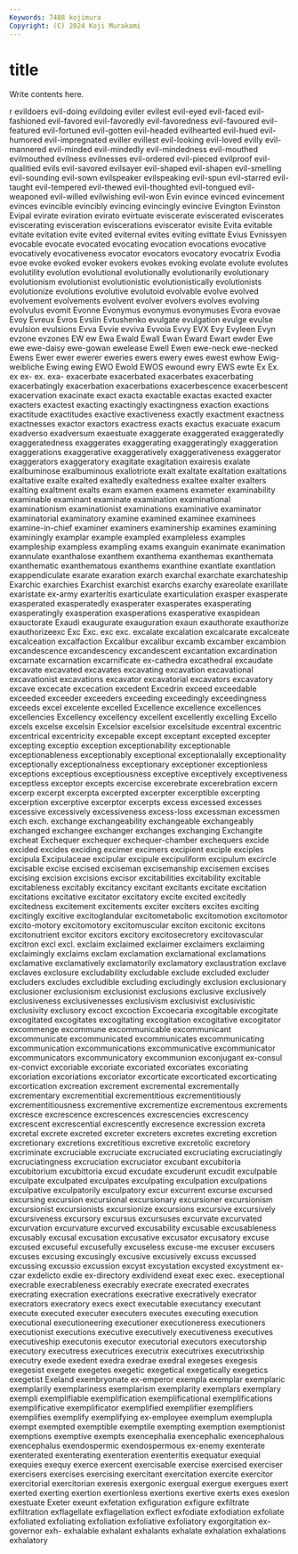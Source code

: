 ```yaml
---
Keywords: 7488 kojimura
Copyright: (C) 2024 Koji Murakami
---
```


# title

Write contents here.



r evildoers evil-doing evildoing eviler evilest evil-eyed evil-faced evil-fashioned evil-favored
evil-favoredly evil-favoredness evil-favoured evil-featured evil-fortuned evil-gotten evil-headed evilhearted evil-hued evil-humored
evil-impregnated eviller evillest evil-looking evil-loved evilly evil-mannered evil-minded evil-mindedly evil-mindedness
evil-mouthed evilmouthed evilness evilnesses evil-ordered evil-pieced evilproof evil-qualitied evils evil-savored
evilsayer evil-shaped evil-shapen evil-smelling evil-sounding evil-sown evilspeaker evilspeaking evil-spun evil-starred
evil-taught evil-tempered evil-thewed evil-thoughted evil-tongued evil-weaponed evil-willed evilwishing evil-won Evin
evince evinced evincement evinces evincible evincibly evincing evincingly evincive Evington
Evinston Evipal evirate eviration evirato evirtuate eviscerate eviscerated eviscerates eviscerating
evisceration eviscerations eviscerator evisite Evita evitable evitate evitation evite evited
eviternal evites eviting evittate Evius Evnissyen evocable evocate evocated evocating
evocation evocations evocative evocatively evocativeness evocator evocators evocatory evocatrix Evodia
evoe evoke evoked evoker evokers evokes evoking evolate evolute evolutes
evolutility evolution evolutional evolutionally evolutionarily evolutionary evolutionism evolutionist evolutionistic evolutionistically
evolutionists evolutionize evolutions evolutive evolutoid evolvable evolve evolved evolvement evolvements
evolvent evolver evolvers evolves evolving evolvulus evomit Evonne Evonymus evonymus
evonymuses Evora evovae Evoy Evreux Evros Evslin Evtushenko evulgate evulgation
evulge evulse evulsion evulsions Evva Evvie evviva Evvoia Evvy EVX
Evy Evyleen Evyn evzone evzones EW ew Ewa Ewald Ewall
Ewan Eward Ewart ewder Ewe ewe ewe-daisy ewe-gowan ewelease Ewell
Ewen ewe-neck ewe-necked Ewens Ewer ewer ewerer eweries ewers ewery
ewes ewest ewhow Ewig-weibliche Ewing ewing EWO Ewold EWOS ewound
ewry EWS ewte Ex Ex. ex ex- ex. exa- exacerbate
exacerbated exacerbates exacerbating exacerbatingly exacerbation exacerbations exacerbescence exacerbescent exacervation exacinate
exact exacta exactable exactas exacted exacter exacters exactest exacting exactingly
exactingness exaction exactions exactitude exactitudes exactive exactiveness exactly exactment exactness
exactnesses exactor exactors exactress exacts exactus exacuate exacum exadverso exadversum
exaestuate exaggerate exaggerated exaggeratedly exaggeratedness exaggerates exaggerating exaggeratingly exaggeration exaggerations
exaggerative exaggeratively exaggerativeness exaggerator exaggerators exaggeratory exagitate exagitation exairesis exalate
exalbuminose exalbuminous exallotriote exalt exaltate exaltation exaltations exaltative exalte exalted
exaltedly exaltedness exaltee exalter exalters exalting exaltment exalts exam examen
examens exameter examinability examinable examinant examinate examination examinational examinationism examinationist
examinations examinative examinator examinatorial examinatory examine examined examinee examinees examine-in-chief
examiner examiners examinership examines examining examiningly examplar example exampled exampleless
examples exampleship exampless exampling exams exanguin exanimate exanimation exannulate exanthalose
exanthem exanthema exanthemas exanthemata exanthematic exanthematous exanthems exanthine exantlate exantlation
exappendiculate exarate exaration exarch exarchal exarchate exarchateship Exarchic exarchies Exarchist
exarchist exarchs exarchy exareolate exarillate exaristate ex-army exarteritis exarticulate exarticulation
exasper exasperate exasperated exasperatedly exasperater exasperates exasperating exasperatingly exasperation exasperations
exasperative exaspidean exauctorate Exaudi exaugurate exauguration exaun exauthorate exauthorize exauthorizeexc
Exc Exc. exc exc. excalate excalation excalcarate excalceate excalceation excalfaction
Excalibur excalibur excamb excamber excambion excandescence excandescency excandescent excantation excardination
excarnate excarnation excarnificate ex-cathedra excathedral excaudate excavate excavated excavates excavating
excavation excavational excavationist excavations excavator excavatorial excavators excavatory excave excecate
excecation excedent Excedrin exceed exceedable exceeded exceeder exceeders exceeding exceedingly
exceedingness exceeds excel excelente excelled Excellence excellence excellences excellencies Excellency
excellency excellent excellently excelling Excello excels excelse excelsin Excelsior excelsior
excelsitude excentral excentric excentrical excentricity excepable except exceptant excepted excepter
excepting exceptio exception exceptionability exceptionable exceptionableness exceptionably exceptional exceptionalally exceptionality
exceptionally exceptionalness exceptionary exceptioner exceptionless exceptions exceptious exceptiousness exceptive exceptively
exceptiveness exceptless exceptor excepts excercise excerebrate excerebration excern excerp excerpt
excerpta excerpted excerpter excerptible excerpting excerption excerptive excerptor excerpts excess
excessed excesses excessive excessively excessiveness excess-loss excessman excessmen exch exch.
exchange exchangeability exchangeable exchangeably exchanged exchangee exchanger exchanges exchanging Exchangite
excheat Exchequer exchequer exchequer-chamber exchequers excide excided excides exciding excimer
excimers excipient exciple exciples excipula Excipulaceae excipular excipule excipuliform excipulum
excircle excisable excise excised exciseman excisemanship excisemen excises excising excision
excisions excisor excitabilities excitability excitable excitableness excitably excitancy excitant excitants
excitate excitation excitations excitative excitator excitatory excite excited excitedly excitedness
excitement excitements exciter exciters excites exciting excitingly excitive excitoglandular excitometabolic
excitomotion excitomotor excito-motory excitomotory excitomuscular exciton excitonic excitons excitonutrient excitor
excitors excitory excitosecretory excitovascular excitron excl excl. exclaim exclaimed exclaimer
exclaimers exclaiming exclaimingly exclaims exclam exclamation exclamational exclamations exclamative exclamatively
exclamatorily exclamatory exclaustration exclave exclaves exclosure excludability excludable exclude excluded
excluder excluders excludes excludible excluding excludingly exclusion exclusionary exclusioner exclusionism
exclusionist exclusions exclusive exclusively exclusiveness exclusivenesses exclusivism exclusivist exclusivistic exclusivity
exclusory excoct excoction Excoecaria excogitable excogitate excogitated excogitates excogitating excogitation
excogitative excogitator excommenge excommune excommunicable excommunicant excommunicate excommunicated excommunicates excommunicating
excommunication excommunications excommunicative excommunicator excommunicators excommunicatory excommunion exconjugant ex-consul ex-convict
excoriable excoriate excoriated excoriates excoriating excoriation excoriations excoriator excorticate excorticated
excorticating excortication excreation excrement excremental excrementally excrementary excrementitial excrementitious excrementitiously
excrementitiousness excrementive excrementize excrementous excrements excresce excrescence excrescences excrescencies excrescency
excrescent excrescential excrescently excresence excression excreta excretal excrete excreted excreter
excreters excretes excreting excretion excretionary excretions excretitious excretive excretolic excretory
excriminate excruciable excruciate excruciated excruciating excruciatingly excruciatingness excruciation excruciator excubant
excubitoria excubitorium excubittoria excud excudate excuderunt excudit exculpable exculpate exculpated
exculpates exculpating exculpation exculpations exculpative exculpatorily exculpatory excur excurrent excurse
excursed excursing excursion excursional excursionary excursioner excursionism excursionist excursionists excursionize
excursions excursive excursively excursiveness excursory excursus excursuses excurvate excurvated excurvation
excurvature excurved excusability excusable excusableness excusably excusal excusation excusative excusator
excusatory excuse excused excuseful excusefully excuseless excuse-me excuser excusers excuses
excusing excusingly excusive excusively excuss excussed excussing excussio excussion excyst
excystation excysted excystment ex-czar exdelicto exdie ex-directory exdividend exeat exec
exec. execeptional execrable execrableness execrably execrate execrated execrates execrating execration
execrations execrative execratively execrator execrators execratory execs exect executable executancy
executant execute executed executer executers executes executing execution executional executioneering
executioner executioneress executioners executionist executions executive executively executiveness executives executiveship
executonis executor executorial executors executorship executory executress executrices executrix executrixes
executrixship executry exede exedent exedra exedrae exedral exegeses exegesis exegesist
exegete exegetes exegetic exegetical exegetically exegetics exegetist Exeland exembryonate ex-emperor
exempla exemplar exemplaric exemplarily exemplariness exemplarism exemplarity exemplars exemplary exempli
exemplifiable exemplification exemplificational exemplifications exemplificative exemplificator exemplified exemplifier exemplifiers exemplifies
exemplify exemplifying ex-employee exemplum exemplupla exempt exempted exemptible exemptile exempting
exemption exemptionist exemptions exemptive exempts exencephalia exencephalic exencephalous exencephalus exendospermic
exendospermous ex-enemy exenterate exenterated exenterating exenteration exenteritis exequatur exequial exequies
exequy exerce exercent exercisable exercise exercised exerciser exercisers exercises exercising
exercitant exercitation exercite exercitor exercitorial exercitorian exeresis exergonic exergual exergue
exergues exert exerted exerting exertion exertionless exertions exertive exerts exes
exesion exestuate Exeter exeunt exfetation exfiguration exfigure exfiltrate exfiltration exflagellate
exflagellation exflect exfodiate exfodiation exfoliate exfoliated exfoliating exfoliation exfoliative exfoliatory
exgorgitation ex-governor exh- exhalable exhalant exhalants exhalate exhalation exhalations exhalatory
